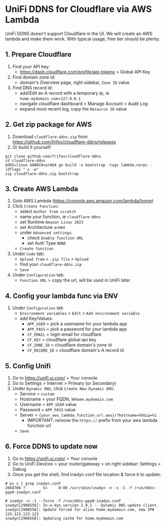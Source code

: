 # UniFi DDNS for Cloudflare via AWS Lambda
UniFi DDNS doesn't support Cloudflare in the UI. We will create an AWS lambda and make them work. With typical usage, free tier should be plenty. 

## 1. Prepare Cloudflare
1. Find your API key:
   - https://dash.cloudflare.com/profile/api-tokens > Global API Key
2. Find domain zone id:
   - domain's Overview page, right sidebar, `Zone ID` value
3. Find DNS record id:
   - add/Edit an A record with a temporary ip, ie `home.mydomain.com`=`127.0.0.1`
   - navigate cloudflare dashboard > Manage Account > Audit Log
   - expand most recent log, copy the `Resource ID` value

## 2. Get zip package for AWS
1. Download `cloudflare-ddns.zip` from https://github.com/frifox/cloudflare-ddns/releases
2. Or build it yourself:
```shell
git clone github.com/frifox/cloudflare-ddns
cd cloudflare-ddns
GOOS=linux GOARCH=arm64 go build -o bootstrap -tags lambda.norpc -ldflags "-s -w"
zip cloudflare-ddns.zip bootstrap
```

## 3. Create AWS Lambda
1. Goto AWS Lambda (https://console.aws.amazon.com/lambda/home)
2. Click `Create Function`:
   - select `Author from scratch`
   - name your function, ie `cloudflare-ddns`
   - set Runtime `Amazon Linux 2023`
   - set Architecture `arm64`
   - under `Advanced settings`:
     - check `Enable function URL`
     - set Auth Type `NONE`
   - `Create function`
3. Under `Code` tab:
   - `Upload from` > `.zip file` > `Upload`
   - find your `cloudflare-ddns.zip`
   - `Save`
4. Under `Configuration` tab:
   - `Function URL` > copy the url, will be used in UniFi later

## 4. Config your lambda func via ENV
1. Under `Configuration` tab
   - `Environment variables` > `Edit` > `Add environment variable`
   - add Key/Values:
     - `APP_USER` = pick a username for your lambda app
     - `APP_PASS` = pick a password for your lambda app
     - `CF_EMAIL` = login email for cloudflare
     - `CF_KEY` = cloudflare global api key
     - `CF_ZONE_ID` = cloudflare domain's zone id
     - `CF_RECORD_ID` = cloudflare domain's A record id

## 5. Config Unifi
1. Go to https://unifi.ui.com/ > Your console
2. Go to Settings > Internet > Primary (or Secondary)
3. Under `Dynamic DNS`, click `Create New Dynamic DNS`:
   - Service = `custom`
   - Hostname = your FQDN, ie`home.mydomain.com`
   - Username = `APP_USER` value
   - Password = `APP_PASS` value
   - Server = `{your_aws_lambda_function_url.aws}/?hostname=%h&ip=%i`
     - IMPORTANT: remove the `https://` prefix from your aws lambda function url
   - `Save`

## 6. Force DDNS to update now
1. Go to https://unifi.ui.com/ > Your console
2. Go to UniFi Devices > your router/gateway > on right sidebar: Settings > Debug
4. Once you get the shell, find inadyn conf file location & force it to update:
```shell
# ps x | grep inadyn.conf
2668706 ?        S<     0:00 /usr/sbin/inadyn -n -s -C -f /run/ddns-ppp0-inadyn.conf

# inadyn -n -1 --force -f /run/ddns-ppp0-inadyn.conf
inadyn[2908558]: In-a-dyn version 2.9.1 -- Dynamic DNS update client.
inadyn[2908558]: Update forced for alias home.mydomain.com, new IP# 123.123.123.123
inadyn[2908558]: Updating cache for home.mydomain.com
```